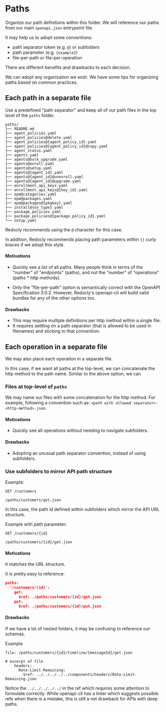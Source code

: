 Paths
=====

Organize our path definitions within this folder.  We will reference our paths from our main `openapi.json` entrypoint file.

It may help us to adopt some conventions:

* path separator token (e.g. `@`) or subfolders
* path parameter (e.g. `{example}`)
* file-per-path or file-per-operation

There are different benefits and drawbacks to each decision.  

We can adopt any organization we wish.  We have some tips for organizing paths based on common practices.

## Each path in a separate file

Use a predefined "path separator" and keep all of our path files in the top level of the `paths` folder.

```
paths/
├── README.md
├── agent_policies.yaml
├── agent_policies@delete.yaml
├── agent_policies@{agent_policy_id}.yaml
├── agent_policies@{agent_policy_id}@copy.yaml
├── agent_status.yaml
├── agents.yaml
├── agents@bulk_upgrade.yaml
├── agents@enroll.yaml
├── agents@setup.yaml
├── agents@{agent_id}.yaml
├── agents@{agent_id}@unenroll.yaml
├── agents@{agent_id}@upgrade.yaml
├── enrollment_api_keys.yaml
├── enrollment_api_keys@{key_id}.yaml
├── epm@categories.yaml
├── epm@packages.yaml
├── epm@packages@{pkgkey}.yaml
├── install@{os_type}.yaml
├── package_policies.yaml
├── package_policies@{package_policy_id}.yaml
└── setup.yaml
```

Redocly recommends using the `@` character for this case.

In addition, Redocly recommends placing path parameters within `{}` curly braces if we adopt this style.

#### Motivations

* Quickly see a list of all paths.  Many people think in terms of the "number" of "endpoints" (paths), and not the "number" of "operations" (paths * http methods).

* Only the "file-per-path" option is semantically correct with the OpenAPI Specification 3.0.2.  However, Redocly's openapi-cli will build valid bundles for any of the other options too.


#### Drawbacks

* This may require multiple definitions per http method within a single file.
* It requires settling on a path separator (that is allowed to be used in filenames) and sticking to that convention.

## Each operation in a separate file

We may also place each operation in a separate file.  

In this case, if we want all paths at the top-level, we can concatenate the http method to the path name.  Similar to the above option, we can 

### Files at top-level of `paths`

We may name our files with some concatenation for the http method. For example, following a convention such as: `<path with allowed separator>-<http-method>.json`.

#### Motivations

* Quickly see all operations without needing to navigate subfolders.

#### Drawbacks

* Adopting an unusual path separator convention, instead of using subfolders.

### Use subfolders to mirror API path structure

Example:
```
GET /customers

/paths/customers/get.json
```

In this case, the path id defined within subfolders which mirror the API URL structure.

Example with path parameter:
```
GET /customers/{id}

/paths/customers/{id}/get.json
```

#### Motivations

It matches the URL structure.

It is pretty easy to reference:

```json
paths:
  '/customers/{id}':
    get:
      $ref: ./paths/customers/{id}/get.json
    put:
      $ref: ./paths/customers/{id}/put.json
```

#### Drawbacks

If we have a lot of nested folders, it may be confusing to reference our schemas.  

Example
```
file: /paths/customers/{id}/timeline/{messageId}/get.json

# excerpt of file
    headers:
      Rate-Limit-Remaining: 
        $ref: ../../../../../components/headers/Rate-Limit-Remaining.json

```
Notice the `../../../../../` in the ref which requires some attention to formulate correctly.  While openapi-cli has a linter which suggests possible refs when there is a mistake, this is still a net drawback for APIs with deep paths.
